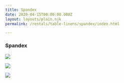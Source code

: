 ```yaml
---
title: Spandex
date: 2020-04-15T00:00:00.000Z
layout: layouts/plain.njk
permalink: /rentals/table-linens/spandex/index.html

---
```


### Spandex

<section class="grid-container" markdown="1">

<a title="black" class="photo-overlay" href="/static/img/table-linens/14-Spandex/spandex-black.png">![](/static/img/table-linens/14-Spandex/spandex-black.png)</a>

<a title="royal blue" class="photo-overlay" href="/static/img/table-linens/14-Spandex/spandex-royalblue.png">![](/static/img/table-linens/14-Spandex/spandex-royalblue.png)</a>

<a title="white" class="photo-overlay" href="/static/img/table-linens/14-Spandex/spandex-white.png">![](/static/img/table-linens/14-Spandex/spandex-white.png)</a>

</section>